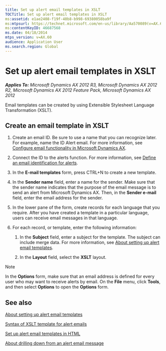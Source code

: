 ```yaml
---
title: Set up alert email templates in XSLT
TOCTitle: Set up alert email templates in XSLT
ms:assetid: e1ae2408-f19f-40b8-b998-69380058ba9f
ms:mtpsurl: https://technet.microsoft.com/en-us/library/Aa570089(v=AX.60)
ms:contentKeyID: 46687568
ms.date: 04/18/2014
mtps_version: v=AX.60
audience: Application User
ms.search.region: Global
---
```


# Set up alert email templates in XSLT 


_**Applies To:** Microsoft Dynamics AX 2012 R3, Microsoft Dynamics AX 2012 R2, Microsoft Dynamics AX 2012 Feature Pack, Microsoft Dynamics AX 2012_

Email templates can be created by using Extensible Stylesheet Language Transformation (XSLT).

## Create an email template in XSLT

1.  Create an email ID. Be sure to use a name that you can recognize later. For example, name the ID Alert email. For more information, see [Configure email functionality in Microsoft Dynamics AX](configure-email-functionality-in-microsoft-dynamics-ax.md).

2.  Connect the ID to the alerts function. For more information, see [Define an email identification for alerts](define-an-email-identification-for-alerts.md).

3.  In the **E-mail templates** form, press CTRL+N to create a new template.

4.  In the **Sender name** field, enter a name for the sender. Make sure that the sender name indicates that the purpose of the email message is to send an alert from Microsoft Dynamics AX. Then, in the **Sender e-mail** field, enter the email address for the sender.

5.  In the lower pane of the form, create records for each language that you require. After you have created a template in a particular language, users can receive email messages in that language.

6.  For each record, or template, enter the following information:
    
    1.  In the **Subject** field, enter a subject for the template. The subject can include merge data. For more information, see [About setting up alert email templates](about-setting-up-alert-email-templates.md).
    
    2.  In the **Layout** field, select the **XSLT** layout.


> [!NOTE]
> <P>In the <STRONG>Options</STRONG> form, make sure that an email address is defined for every user who may want to receive alerts by email. On the <STRONG>File</STRONG> menu, click <STRONG>Tools</STRONG>, and then select <STRONG>Options</STRONG> to open the <STRONG>Options</STRONG> form.</P>



## See also

[About setting up alert email templates](about-setting-up-alert-email-templates.md)

[Syntax of XSLT template for alert emails](https://technet.microsoft.com/en-us/library/aa570097\(v=ax.60\))

[Set up alert email templates in HTML](set-up-alert-email-templates-in-html.md)

[About drilling down from an alert email message](about-drilling-down-from-an-alert-email-message.md)

  


